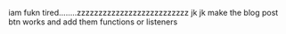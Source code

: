 iam fukn tired........zzzzzzzzzzzzzzzzzzzzzzzzzz
jk jk
make the blog post btn works and add them functions or listeners